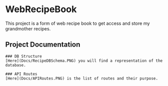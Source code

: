 # WebRecipeBook
This project is a form of web recipe book to get access and store my grandmother recipes.

## Project Documentation
    ### DB Structure
    [Here](Docs/RecipeDBSchema.PNG) you will find a representation of the database.

    ### API Routes
    [Here](Docs/APIRoutes.PNG) is the list of routes and their purpose.